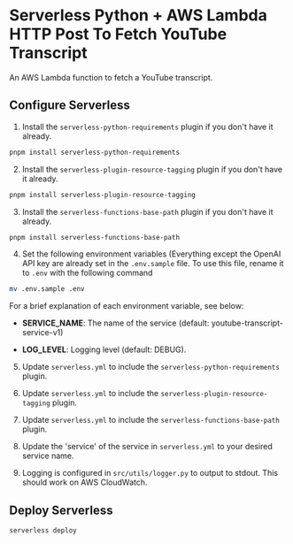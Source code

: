 # Serverless Python + AWS Lambda HTTP Post To Fetch YouTube Transcript

An AWS Lambda function to fetch a YouTube transcript.

## Configure Serverless

1. Install the `serverless-python-requirements` plugin if you don't have it already.

```bash
pnpm install serverless-python-requirements
```

2. Install the `serverless-plugin-resource-tagging` plugin if you don't have it already.

```bash
pnpm install serverless-plugin-resource-tagging
```

3. Install the `serverless-functions-base-path` plugin if you don't have it already.

```bash
pnpm install serverless-functions-base-path
```

4. Set the following environment variables (Everything except the OpenAI API key are already set in the `.env.sample` file. To use this file, rename it to `.env` with the following command

```bash
mv .env.sample .env
```

For a brief explanation of each environment variable, see below:

- **SERVICE_NAME**: The name of the service (default: youtube-transcript-service-v1)

- **LOG_LEVEL**: Logging level (default: DEBUG).

5. Update `serverless.yml` to include the `serverless-python-requirements` plugin.

6. Update `serverless.yml` to include the `serverless-plugin-resource-tagging` plugin.

7. Update `serverless.yml` to include the `serverless-functions-base-path` plugin.

8. Update the 'service' of the service in `serverless.yml` to your desired service name.

9. Logging is configured in `src/utils/logger.py` to output to stdout. This should work on AWS CloudWatch.

## Deploy Serverless

```bash
serverless deploy
```
